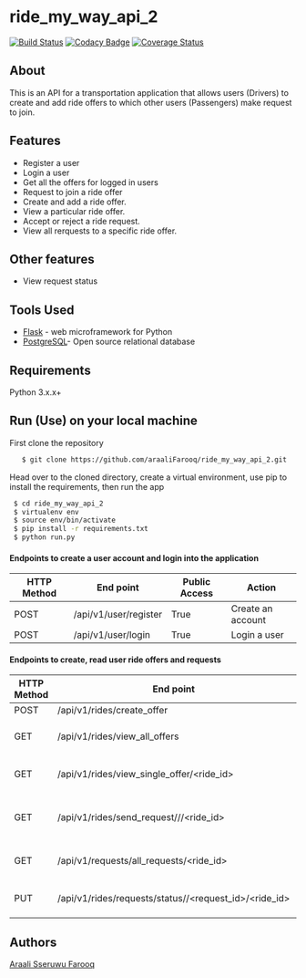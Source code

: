 # ride_my_way_api_2

[![Build Status](https://travis-ci.org/araaliFarooq/ride_my_way_api_2.svg?branch=master)](https://travis-ci.org/araaliFarooq/ride_my_way_api_2)
[![Codacy Badge](https://api.codacy.com/project/badge/Grade/06dc688a05034adcbcb97c8ff47ac190)](https://www.codacy.com/app/araaliFarooq/ride_my_way_api_2?utm_source=github.com&amp;utm_medium=referral&amp;utm_content=araaliFarooq/ride_my_way_api_2&amp;utm_campaign=Badge_Grade)
[![Coverage Status](https://coveralls.io/repos/github/araaliFarooq/ride_my_way_api_2/badge.svg?branch=master)](https://coveralls.io/github/araaliFarooq/ride_my_way_api_2?branch=master)


## About
This is an API for a transportation application that allows users (Drivers) to create and add ride offers to which other users (Passengers) make request to join.

## Features
- Register a user
- Login a user
- Get all the offers for logged in users
- Request to join a ride offer
- Create and add a ride offer.
- View a particular ride offer.
- Accept or reject a ride request.
- View all rerquests to a specific ride offer.

## Other features
- View request status

## Tools Used
- [Flask](http://flask.pocoo.org/) - web microframework for Python
- [PostgreSQL](https://www.postgresql.org/)- Open source relational database

## Requirements
Python 3.x.x+
 
## Run (Use) on your local machine
First clone the repository
```sh
   $ git clone https://github.com/araaliFarooq/ride_my_way_api_2.git
   ```
   Head over to the cloned directory, create a virtual environment, use pip to install the requirements, then run the app
   ```sh
    $ cd ride_my_way_api_2
    $ virtualenv env
    $ source env/bin/activate
    $ pip install -r requirements.txt
    $ python run.py
```
#### Endpoints to create a user account and login into the application
HTTP Method|End point | Public Access|Action
-----------|----------|--------------|------
POST | /api/v1/user/register | True | Create an account
POST | /api/v1/user/login | True | Login a user

#### Endpoints to create, read user ride offers and requests
HTTP Method|End point | Public Access|Action
-----------|----------|--------------|------
POST | /api/v1/rides/create_offer | False | Create an offer
GET | /api/v1/rides/view_all_offers | False | Fetch all offers for a logged in user
GET | /api/v1/rides/view_single_offer/<ride_id> | False | Fetch a single offer for a logged in user
GET | /api/v1/rides/send_request/<location>/<destination>/<ride_id> | False | Send a request to join a ride offer for a logged in user
GET | /api/v1/requests/all_requests/<ride_id> | False | View all requests to a specific offer
PUT | /api/v1/rides/requests/status/<status>/<request_id>/<ride_id> | False | Respond to ride requests(Accept or reject)

## Authors
[Araali Sseruwu Farooq](https://github.com/araalifarooq)



